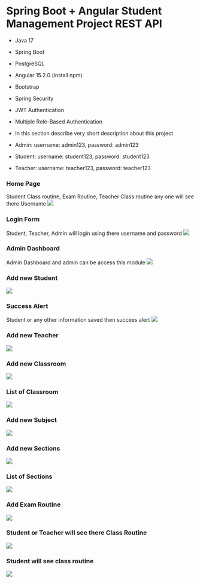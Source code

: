 # Spring Boot + Angular Student Management Project REST API

- Java 17
- Spring Boot
- PostgreSQL
- Angular 15.2.0 (install npm)
- Bootstrap
- Spring Security
- JWT Authentication
- Multiple Role-Based Authentication
- In this section describe very short description about this project

- Admin: username: admin123, password: admin123
- Student: username: student123, password: student123
- Teacher: username: teacher123, password: teacher123
### Home Page 

Student Class routine, Exam Routine, Teacher Class routine any one will see there Username
<img src="screenshot/home.png">

### Login Form
Student, Teacher, Admin will login using there username and password
<img src="screenshot/login.png">

### Admin Dashboard
Admin Dashboard and admin can be access this module
<img src="screenshot/admin-dashboard.png">

### Add new Student
<img src="screenshot/add-student.png">

### Success Alert
Student or any other information saved then succees alert
<img src="screenshot/success.png">

### Add new Teacher
<img src="screenshot/add-teacher.png">

### Add new Classroom
<img src="screenshot/add-classroom.png">

### List of Classroom
<img src="screenshot/classroom-list.png">

### Add new Subject
 <img src="screenshot/add-subject.png">

### Add new Sections
 <img src="screenshot/add-section.png">
 
### List of Sections
 <img src="screenshot/section-list.png">
 
### Add Exam Routine
 <img src="screenshot/add-exam.png">
 
### Student or Teacher will see there Class Routine
 <img src="screenshot/class-routine.png">
 
### Student will see class routine
 <img src="screenshot/class-routine.png">
 


